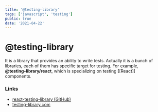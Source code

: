 ```yaml
---
title: '@testing-library'
tags: ['javascript', 'testing']
public: true
date: '2021-04-22'
---
```


# @testing-library

It is a library that provides an ability to write tests. Actually it is a bunch of libraries, each of them has specific target for testing. For example, **@testing-library/react**, which is specializing on testing [[React]] components. 

### Links

- [react-testing-library (GitHub)](https://github.com/testing-library/react-testing-library)
- [testing-library.com](https://testing-library.com)